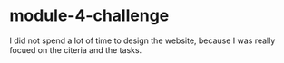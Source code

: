 # module-4-challenge
I did not spend a lot of time to design the website, because I was really focued on the citeria and the tasks.

